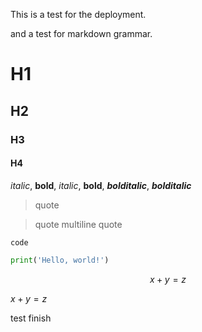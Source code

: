 This is a test for the deployment.

and a test for markdown grammar.

# H1

## H2

### H3

#### H4

*italic*, **bold**, _italic_, __bold__, ***bolditalic***, ___bolditalic___

> quote

> quote
multiline quote

`code`

```python
print('Hello, world!')
```

$$x + y = z$$

$x + y = z$

test finish